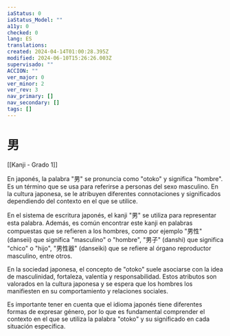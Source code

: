 ```yaml
---
iaStatus: 0
iaStatus_Model: ""
a11y: 0
checked: 0
lang: ES
translations: 
created: 2024-04-14T01:00:28.395Z
modified: 2024-06-10T15:26:26.003Z
supervisado: ""
ACCION: ""
ver_major: 0
ver_minor: 2
ver_rev: 3
nav_primary: []
nav_secondary: []
tags: []
---
```

# 男

[[Kanji - Grado 1]]

En japonés, la palabra "男" se pronuncia como "otoko" y significa "hombre". Es un término que se usa para referirse a personas del sexo masculino. En la cultura japonesa, se le atribuyen diferentes connotaciones y significados dependiendo del contexto en el que se utilice.

En el sistema de escritura japonés, el kanji "男" se utiliza para representar esta palabra. Además, es común encontrar este kanji en palabras compuestas que se refieren a los hombres, como por ejemplo "男性" (danseii) que significa "masculino" o "hombre", "男子" (danshi) que significa "chico" o "hijo", "男性器" (danseiki) que se refiere al órgano reproductor masculino, entre otros.

En la sociedad japonesa, el concepto de "otoko" suele asociarse con la idea de masculinidad, fortaleza, valentía y responsabilidad. Estos atributos son valorados en la cultura japonesa y se espera que los hombres los manifiesten en su comportamiento y relaciones sociales.

Es importante tener en cuenta que el idioma japonés tiene diferentes formas de expresar género, por lo que es fundamental comprender el contexto en el que se utiliza la palabra "otoko" y su significado en cada situación específica.
